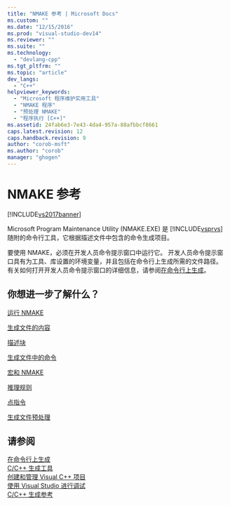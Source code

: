 ```yaml
---
title: "NMAKE 参考 | Microsoft Docs"
ms.custom: ""
ms.date: "12/15/2016"
ms.prod: "visual-studio-dev14"
ms.reviewer: ""
ms.suite: ""
ms.technology: 
  - "devlang-cpp"
ms.tgt_pltfrm: ""
ms.topic: "article"
dev_langs: 
  - "C++"
helpviewer_keywords: 
  - "Microsoft 程序维护实用工具"
  - "NMAKE 程序"
  - "预处理 NMAKE"
  - "程序执行 [C++]"
ms.assetid: 24fab6e3-7e43-4da4-957a-88afbbcf8661
caps.latest.revision: 12
caps.handback.revision: 9
author: "corob-msft"
ms.author: "corob"
manager: "ghogen"
---
```

# NMAKE 参考
[!INCLUDE[vs2017banner](../assembler/inline/includes/vs2017banner.md)]

Microsoft Program Maintenance Utility \(NMAKE.EXE\) 是 [!INCLUDE[vsprvs](../assembler/masm/includes/vsprvs_md.md)] 随附的命令行工具，它根据描述文件中包含的命令生成项目。  
  
 要使用 NMAKE，必须在开发人员命令提示窗口中运行它。  开发人员命令提示窗口具有为工具、库设置的环境变量，并且包括在命令行上生成所需的文件路径。  有关如何打开开发人员命令提示窗口的详细信息，请参阅[在命令行上生成](../build/building-on-the-command-line.md)。  
  
## 你想进一步了解什么？  
 [运行 NMAKE](../build/running-nmake.md)  
  
 [生成文件的内容](../build/contents-of-a-makefile.md)  
  
 [描述块](../build/description-blocks.md)  
  
 [生成文件中的命令](../build/commands-in-a-makefile.md)  
  
 [宏和 NMAKE](../build/macros-and-nmake.md)  
  
 [推理规则](../build/inference-rules.md)  
  
 [点指令](../build/dot-directives.md)  
  
 [生成文件预处理](../build/makefile-preprocessing.md)  
  
## 请参阅  
 [在命令行上生成](../build/building-on-the-command-line.md)   
 [C\/C\+\+ 生成工具](../build/reference/c-cpp-build-tools.md)   
 [创建和管理 Visual C\+\+ 项目](../ide/creating-and-managing-visual-cpp-projects.md)   
 [使用 Visual Studio 进行调试](../Topic/Debugging%20in%20Visual%20Studio.md)   
 [C\/C\+\+ 生成参考](../build/reference/c-cpp-building-reference.md)